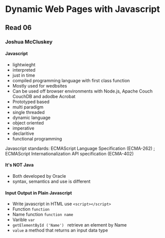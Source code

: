 # Dynamic Web Pages with Javascript

## Read 06

### Joshua McCluskey

#### Javascript 

- lightwieght
- interpreted
- just in time
- compiled programming language with first class function
- Mostly used for wedbsites
- Can be used off browser environments with Node.js, Apache Couch CouchDB and adodbe Acrobat
- Prototyped based
- multi paradigm
- single threaded
- dynamic language
- object oriented
- imperative
- declaritive
- functional programming

Javascript standards:  ECMAScript Language Specification (ECMA-262) ; ECMAScript Internationalization API specification (ECMA-402)

#### It's NOT Java

- Both developed by Oracle
- syntax, semantics and use is different

#### Input Output in Plain Javascript

- Write javascript in HTML use `<script></script>`
- Function `function`
- Name function `function name`
- Varible `var` 
- `getElementById ('Name') ` retrieve an element by Name
- `value` a method that returns an input data type
